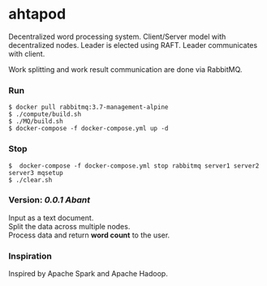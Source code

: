 # ahtapod

Decentralized word processing system. 
Client/Server model with decentralized nodes.
Leader is elected using RAFT. Leader communicates with client. <br>

Work splitting and work result communication are done via RabbitMQ.

### Run
`$ docker pull rabbitmq:3.7-management-alpine` <br>
`$ ./compute/build.sh` <br>
`$ ./MQ/build.sh` <br>
`$ docker-compose -f docker-compose.yml up -d` <br>

### Stop
`$  docker-compose -f docker-compose.yml stop rabbitmq server1 server2 server3 mqsetup
` <br>
`$ ./clear.sh`

### Version: _0.0.1 Abant_
Input as a text document. <br>
Split the data across multiple nodes. <br>
Process data and return **word count** to the user.


### Inspiration
Inspired by Apache Spark and Apache Hadoop.